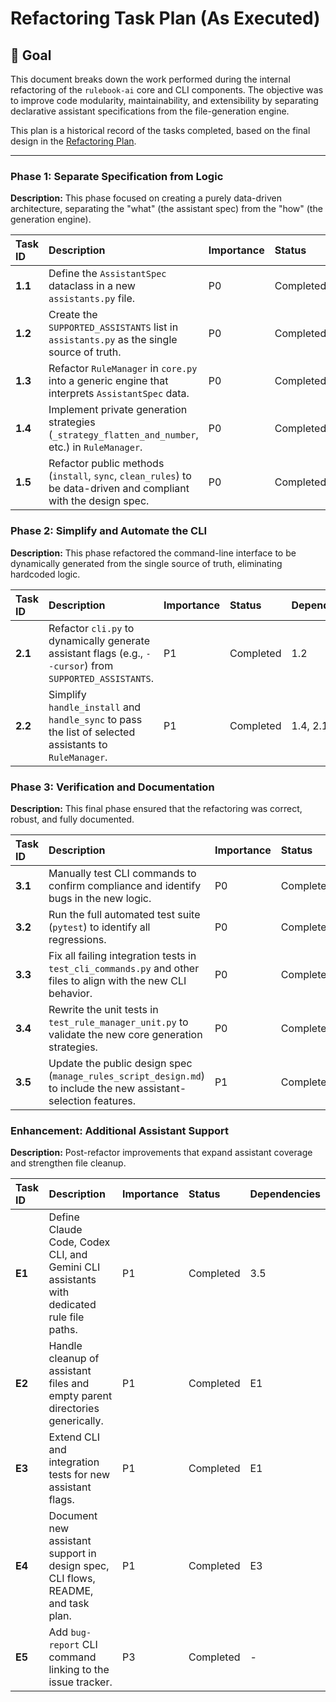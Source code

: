 # Refactoring Task Plan (As Executed)

## 🎯 Goal

This document breaks down the work performed during the internal refactoring of the `rulebook-ai` core and CLI components. The objective was to improve code modularity, maintainability, and extensibility by separating declarative assistant specifications from the file-generation engine.

This plan is a historical record of the tasks completed, based on the final design in the [Refactoring Plan](./refactoring_plan.md).

---

### Phase 1: Separate Specification from Logic

**Description:** This phase focused on creating a purely data-driven architecture, separating the "what" (the assistant spec) from the "how" (the generation engine).

| Task ID | Description                                                                              | Importance | Status      | Dependencies      |
|:--------|:-----------------------------------------------------------------------------------------|:-----------|:------------|:------------------|
| **1.1** | Define the `AssistantSpec` dataclass in a new `assistants.py` file.                      | P0         | Completed   | -                 |
| **1.2** | Create the `SUPPORTED_ASSISTANTS` list in `assistants.py` as the single source of truth. | P0         | Completed   | 1.1               |
| **1.3** | Refactor `RuleManager` in `core.py` into a generic engine that interprets `AssistantSpec` data. | P0         | Completed   | 1.2               |
| **1.4** | Implement private generation strategies (`_strategy_flatten_and_number`, etc.) in `RuleManager`. | P0         | Completed   | 1.3               |
| **1.5** | Refactor public methods (`install`, `sync`, `clean_rules`) to be data-driven and compliant with the design spec. | P0         | Completed   | 1.4               |

### Phase 2: Simplify and Automate the CLI

**Description:** This phase refactored the command-line interface to be dynamically generated from the single source of truth, eliminating hardcoded logic.

| Task ID | Description                                                                              | Importance | Status      | Dependencies      |
|:--------|:-----------------------------------------------------------------------------------------|:-----------|:------------|:------------------|
| **2.1** | Refactor `cli.py` to dynamically generate assistant flags (e.g., `--cursor`) from `SUPPORTED_ASSISTANTS`. | P1         | Completed   | 1.2               |
| **2.2** | Simplify `handle_install` and `handle_sync` to pass the list of selected assistants to `RuleManager`. | P1         | Completed   | 1.4, 2.1          |

### Phase 3: Verification and Documentation

**Description:** This final phase ensured that the refactoring was correct, robust, and fully documented.

| Task ID | Description                                                                              | Importance | Status      | Dependencies      |
|:--------|:-----------------------------------------------------------------------------------------|:-----------|:------------|:------------------|
| **3.1** | Manually test CLI commands to confirm compliance and identify bugs in the new logic.       | P0         | Completed   | 1.5, 2.2          |
| **3.2** | Run the full automated test suite (`pytest`) to identify all regressions.                  | P0         | Completed   | 3.1               |
| **3.3** | Fix all failing integration tests in `test_cli_commands.py` and other files to align with the new CLI behavior. | P0         | Completed   | 3.2               |
| **3.4** | Rewrite the unit tests in `test_rule_manager_unit.py` to validate the new core generation strategies. | P0         | Completed   | 3.3               |
| **3.5** | Update the public design spec (`manage_rules_script_design.md`) to include the new assistant-selection features. | P1         | Completed   | 3.4               |

### Enhancement: Additional Assistant Support

**Description:** Post-refactor improvements that expand assistant coverage and strengthen file cleanup.

| Task ID | Description | Importance | Status | Dependencies |
|:--------|:------------|:-----------|:-------|:-------------|
| **E1** | Define Claude Code, Codex CLI, and Gemini CLI assistants with dedicated rule file paths. | P1 | Completed | 3.5 |
| **E2** | Handle cleanup of assistant files and empty parent directories generically. | P1 | Completed | E1 |
| **E3** | Extend CLI and integration tests for new assistant flags. | P1 | Completed | E1 |
| **E4** | Document new assistant support in design spec, CLI flows, README, and task plan. | P1 | Completed | E3 |
| **E5** | Add `bug-report` CLI command linking to the issue tracker. | P3 | Completed | - |
